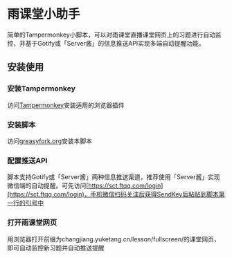 # 雨课堂小助手
简单的Tampermonkey小脚本，可以对雨课堂直播课堂网页上的习题进行自动监控，并基于Gotify或「Server酱」的信息推送API实现多端自动提醒功能。

## 安装使用

### 安装Tampermonkey

访问[Tampermonkey](https://www.tampermonkey.net/)安装适用的浏览器插件

### 安装脚本

访问[greasyfork.org](https://greasyfork.org/zh-CN/scripts/434581-雨课堂小助手)安装本脚本

### 配置推送API

脚本支持Gotify或「Server酱」两种信息推送渠道，推荐使用「Server酱」实现微信端的自动提醒。可先访问[https://sct.ftqq.com/login](https://sct.ftqq.com/login)，手机微信扫码关注后获得SendKey后粘贴到脚本第一行的引号中

### 打开雨课堂网页

用浏览器打开前缀为changjiang.yuketang.cn/lesson/fullscreen/的课堂网页，即可自动监控新习题并自动推送提醒
